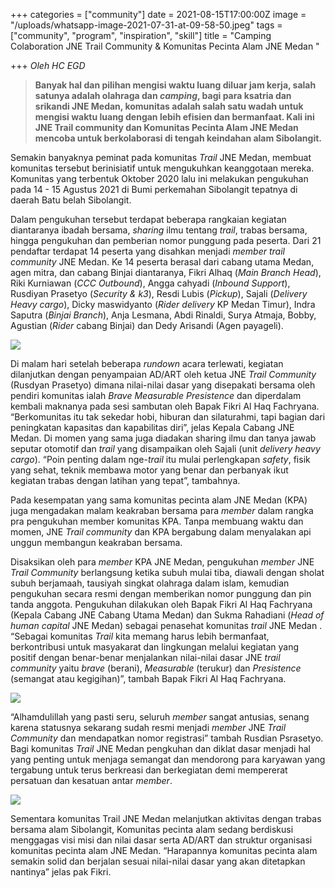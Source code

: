 +++
categories = ["community"]
date = 2021-08-15T17:00:00Z
image = "/uploads/whatsapp-image-2021-07-31-at-09-58-50.jpeg"
tags = ["community", "program", "inspiration", "skill"]
title = "Camping Colaboration JNE Trail Community & Komunitas Pecinta Alam JNE Medan "

+++
_Oleh HC EGD_ 

> **Banyak hal dan pilihan mengisi waktu luang diluar jam kerja, salah satunya adalah olahraga dan _camping_, bagi para ksatria dan srikandi JNE Medan, komunitas adalah salah satu wadah untuk mengisi waktu luang dengan lebih efisien dan bermanfaat. Kali ini JNE Trail community dan Komunitas Pecinta Alam JNE Medan mencoba untuk berkolaborasi di tengah keindahan alam Sibolangit.** 

Semakin banyaknya peminat pada komunitas _Trail_ JNE Medan, membuat komunitas tersebut berinisiatif untuk mengukuhkan keanggotaan mereka. Komunitas yang terbentuk Oktober 2020 lalu ini melakukan pengukuhan pada 14 - 15 Agustus 2021 di Bumi perkemahan Sibolangit tepatnya di daerah Batu belah Sibolangit.

Dalam pengukuhan tersebut terdapat beberapa rangkaian kegiatan diantaranya ibadah bersama, _sharing_ ilmu tentang _trail_, trabas bersama, hingga pengukuhan dan pemberian nomor punggung pada peserta. Dari 21 pendaftar terdapat 14 peserta yang disahkan menjadi _member trail community_ JNE Medan. Ke 14 peserta berasal dari cabang utama Medan, agen mitra, dan cabang Binjai diantaranya, Fikri Alhaq (_Main Branch Head_), Riki Kurniawan (_CCC Outbound_), Angga cahyadi (_Inbound Support_), Rusdiyan Prasetyo (_Security & k3_), Resdi Lubis (_Pickup_), Sajali (_Delivery Heavy cargo_), Dicky maswidyanto (_Rider delivery_ KP Medan Timur), Indra Saputra (_Binjai Branch_), Anja Lesmana, Abdi Rinaldi, Surya Atmaja, Bobby, Agustian (_Rider_ cabang Binjai) dan Dedy Arisandi (Agen payageli).

![](/uploads/whatsapp-image-2021-08-19-at-12-18-50.jpeg)

Di malam hari setelah beberapa _rundown_ acara terlewati, kegiatan dilanjutkan dengan penyampaian AD/ART oleh ketua JNE _Trail Community_ (Rusdyan Prasetyo) dimana nilai-nilai dasar yang disepakati bersama oleh pendiri komunitas ialah _Brave Measurable Presistence_ dan diperdalam kembali maknanya pada sesi sambutan oleh Bapak Fikri Al Haq Fachryana. “Berkomunitas itu tak sekedar hobi, hiburan dan silaturahmi, tapi bagian dari peningkatan kapasitas dan kapabilitas diri”, jelas Kepala Cabang JNE Medan. Di momen yang sama juga diadakan sharing ilmu dan tanya jawab seputar otomotif dan _trail_ yang disampaikan oleh Sajali (unit _delivery heavy cargo_). “Poin penting dalam nge-_trail_ itu mulai perlengkapan _safety_, fisik yang sehat, teknik membawa motor yang benar dan perbanyak ikut kegiatan trabas dengan latihan yang tepat”, tambahnya.

Pada kesempatan yang sama komunitas pecinta alam JNE Medan (KPA) juga mengadakan malam keakraban bersama para _member_ dalam rangka pra pengukuhan member komunitas KPA. Tanpa membuang waktu dan momen, JNE _Trail community_ dan KPA bergabung dalam menyalakan api unggun membangun keakraban bersama.

Disaksikan oleh para _member_ KPA JNE Medan, pengukuhan _member_ JNE _Trail Community_ berlangsung ketika subuh mulai tiba, diawali dengan sholat subuh berjamaah, tausiyah singkat olahraga dalam islam, kemudian pengukuhan secara resmi dengan memberikan nomor punggung dan pin tanda anggota. Pengukuhan dilakukan oleh Bapak Fikri Al Haq Fachryana (Kepala Cabang JNE Cabang Utama Medan) dan Sukma Rahadiani (_Head of human capital_ JNE Medan) sebagai penasehat komunitas _trail_ JNE Medan . “Sebagai komunitas _Trail_ kita memang harus lebih bermanfaat, berkontribusi untuk masyakarat dan lingkungan melalui kegiatan yang positif dengan benar-benar menjalankan nilai-nilai dasar JNE _trail community_ yaitu _brave_ (berani), _Measurable_ (terukur) dan _Presistence_ (semangat atau kegigihan)”, tambah Bapak Fikri Al Haq Fachryana.

![](/uploads/whatsapp-image-2021-08-19-at-12-17-29.jpeg)

“Alhamdulillah yang pasti seru, seluruh _member_ sangat antusias, senang karena statusnya sekarang sudah resmi menjadi _member_ JNE _Trail Community_ dan mendapatkan nomor registrasi” tambah Rusdian Psrasetyo. Bagi komunitas _Trail_ JNE Medan pengkuhan dan diklat dasar menjadi hal yang penting untuk menjaga semangat dan mendorong para karyawan yang tergabung untuk terus berkreasi dan berkegiatan demi mempererat persatuan dan kesatuan antar _member_.

![](/uploads/whatsapp-image-2021-08-28-at-11-30-30.jpeg)

Sementara komunitas Trail JNE Medan melanjutkan aktivitas dengan trabas bersama alam Sibolangit, Komunitas pecinta alam sedang berdiskusi menggagas visi misi dan nilai dasar serta AD/ART dan struktur organisasi komunitas pecinta alam JNE Medan. “Harapannya komunitas pecinta alam semakin solid dan berjalan sesuai nilai-nilai dasar yang akan ditetapkan nantinya” jelas pak Fikri.